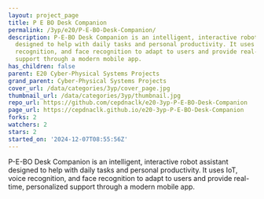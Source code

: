```yaml
---
layout: project_page
title: P E BO Desk Companion
permalink: /3yp/e20/P-E-BO-Desk-Companion/
description: P-E-BO Desk Companion is an intelligent, interactive robot assistant
  designed to help with daily tasks and personal productivity. It uses IoT, voice
  recognition, and face recognition to adapt to users and provide real-time, personalized
  support through a modern mobile app.
has_children: false
parent: E20 Cyber-Physical Systems Projects
grand_parent: Cyber-Physical Systems Projects
cover_url: /data/categories/3yp/cover_page.jpg
thumbnail_url: /data/categories/3yp/thumbnail.jpg
repo_url: https://github.com/cepdnaclk/e20-3yp-P-E-BO-Desk-Companion
page_url: https://cepdnaclk.github.io/e20-3yp-P-E-BO-Desk-Companion
forks: 2
watchers: 2
stars: 2
started_on: '2024-12-07T08:55:56Z'
---
```


P-E-BO Desk Companion is an intelligent, interactive robot assistant designed to help with daily tasks and personal productivity. It uses IoT, voice recognition, and face recognition to adapt to users and provide real-time, personalized support through a modern mobile app.